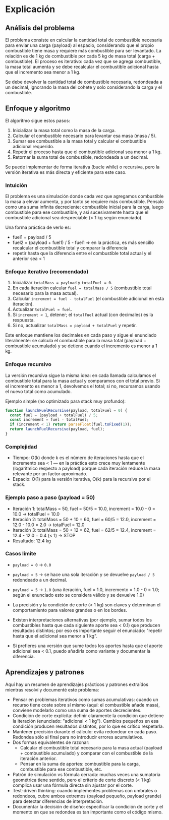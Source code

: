 # Explicación

## Análisis del problema

El problema consiste en calcular la cantidad total de combustible necesaria para enviar una carga (payload) al espacio, considerando que el propio combustible tiene masa y requiere más combustible para ser levantado. La relación es de 1 kg de combustible por cada 5 kg de masa total (carga + combustible). El proceso es iterativo: cada vez que se agrega combustible, la masa total aumenta y se debe recalcular el combustible adicional hasta que el incremento sea menor a 1 kg.

Se debe devolver la cantidad total de combustible necesaria, redondeada a un decimal, ignorando la masa del cohete y solo considerando la carga y el combustible.

## Enfoque y algoritmo

El algoritmo sigue estos pasos:

1. Inicializar la masa total como la masa de la carga.
2. Calcular el combustible necesario para levantar esa masa (masa / 5).
3. Sumar ese combustible a la masa total y calcular el combustible adicional requerido.
4. Repetir el proceso hasta que el combustible adicional sea menor a 1 kg.
5. Retornar la suma total de combustible, redondeada a un decimal.

Se puede implementar de forma iterativa (bucle while) o recursiva, pero la versión iterativa es más directa y eficiente para este caso.

### Intuición

El problema es una simulación donde cada vez que agregamos combustible la masa a elevar aumenta, y por tanto se requiere más combustible. Pensalo como una suma infinita decreciente: combustible inicial para la carga, luego combustible para ese combustible, y así sucesivamente hasta que el combustible adicional sea despreciable (< 1 kg según enunciado).

Una forma práctica de verlo es:

- fuel1 = payload / 5
- fuel2 = (payload + fuel1) / 5 - fuel1 => en la práctica, es más sencillo recalcular el combustible total y comparar la diferencia
- repetir hasta que la diferencia entre el combustible total actual y el anterior sea < 1

### Enfoque iterativo (recomendado)

1. Inicializar `totalMass = payload` y `totalFuel = 0`.
2. En cada iteración calcular `fuel = totalMass / 5` (combustible total necesario para la masa actual).
3. Calcular `increment = fuel - totalFuel` (el combustible adicional en esta iteración).
4. Actualizar `totalFuel = fuel`.
5. Si `increment < 1`, detener; el `totalFuel` actual (con decimales) es la respuesta.
6. Si no, actualizar `totalMass = payload + totalFuel` y repetir.

Este enfoque mantiene los decimales en cada paso y sigue el enunciado literalmente: se calcula el combustible para la masa total (payload + combustible acumulado) y se detiene cuando el incremento es menor a 1 kg.

### Enfoque recursivo

La versión recursiva sigue la misma idea: en cada llamada calculamos el combustible total para la masa actual y comparamos con el total previo. Si el incremento es menor a 1, devolvemos el total; si no, recursamos usando el nuevo total como acumulado.

Ejemplo simple (no optimizado para stack muy profundo):

```javascript
function launchFuelRecursive(payload, totalFuel = 0) {
  const fuel = (payload + totalFuel) / 5;
  const increment = fuel - totalFuel;
  if (increment < 1) return parseFloat(fuel.toFixed(1));
  return launchFuelRecursive(payload, fuel);
}
```

### Complejidad

- Tiempo: O(k) donde k es el número de iteraciones hasta que el incremento sea < 1 — en la práctica esto crece muy lentamente (logarítmico respecto a payload) porque cada iteración reduce la masa relevante por un factor aproximado.
- Espacio: O(1) para la versión iterativa, O(k) para la recursiva por el stack.

### Ejemplo paso a paso (payload = 50)

- Iteración 1: totalMass = 50, fuel = 50/5 = 10.0, increment = 10.0 - 0 = 10.0 → totalFuel = 10.0
- Iteración 2: totalMass = 50 + 10 = 60, fuel = 60/5 = 12.0, increment = 12.0 - 10.0 = 2.0 → totalFuel = 12.0
- Iteración 3: totalMass = 50 + 12 = 62, fuel = 62/5 = 12.4, increment = 12.4 - 12.0 = 0.4 (< 1) → STOP
- Resultado: 12.4 kg

### Casos límite

- `payload = 0` → `0.0`
- `payload < 5` → se hace una sola iteración y se devuelve `payload / 5` redondeado a un decimal.
- `payload = 5` → `1.0` (una iteración, fuel = 1.0, incremento = 1.0 - 0 = 1.0; según el enunciado esto se considera válido y se devuelve 1.0)

- La precisión y la condición de corte (< 1 kg) son claves y determinan el comportamiento para valores grandes o en los bordes.
- Existen interpretaciones alternativas (por ejemplo, sumar todos los combustibles hasta que cada siguiente aporte sea < 0.1) que producen resultados distintos; por eso es importante seguir el enunciado: "repetir hasta que el adicional sea menor a 1 kg".
- Si prefieres una versión que sume todos los aportes hasta que el aporte adicional sea < 0.1, puedo añadirla como variante y documentar la diferencia.

## Aprendizajes y patrones

Aquí hay un resumen de aprendizajes prácticos y patrones extraídos mientras resolví y documenté este problema:

- Pensar en problemas iterativos como sumas acumulativas: cuando un recurso tiene coste sobre sí mismo (aquí: el combustible añade masa), conviene modelarlo como una suma de aportes decrecientes.
- Condición de corte explícita: definir claramente la condición que detiene la iteración (enunciado: "adicional < 1 kg"). Cambios pequeños en esa condición producen resultados distintos, por lo que es crítico respetarla.
- Mantener precisión durante el cálculo: evita redondear en cada paso. Redondea sólo al final para no introducir errores acumulativos.
- Dos formas equivalentes de razonar:
  - Calcular el combustible total necesario para la masa actual (payload + combustible acumulado) y comparar con el combustible de la iteración anterior.
  - Pensar en la suma de aportes: combustible para la carga, combustible para ese combustible, etc.
- Patrón de simulación vs fórmula cerrada: muchas veces una sumatoria geométrica tiene sentido, pero el criterio de corte discreto (< 1 kg) complica usar una fórmula directa sin ajustar por el corte.
- Test-driven thinking: cuando implementes problemas con umbrales o redondeos, cubre ambos extremos (payload pequeño, payload grande) para detectar diferencias de interpretación.
- Documentar la decisión de diseño: especificar la condición de corte y el momento en que se redondea es tan importante como el código mismo.
